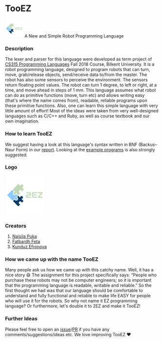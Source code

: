 # TooEZ
<img src="https://github.com/NaisilaPuka/TooEZ/blob/master/2ez_logo.png" alt="chain_coders" width="60"/> A New and Simple Robot Programming Language
### Description
The lexer and parser for this language were developed as term project of [CS315 Programming Languages](https://stars.bilkent.edu.tr/syllabus/view/CS/315) Fall 2018 Course, Bilkent University. It is a robot programming language, designed to program robots that can turn, move, grab/release objects, send/receive data to/from the master. The robot has also some sensors to perceive the environment. The sensors return floating point values. The robot can turn 1 degree, to left or right, at a time, and move ahead in steps of 1 mm. This language assumes what robot can do as primitive functions (move, turn etc) and allows writing easy (that's where the name comes from), readable, reliable programs upon these primitive functions. Also, one can learn this simple language with very little amount of effort! Most of the ideas were taken from very well-designed languages such as C/C++ and Ruby, as well as course textbook and our own imagination.
### How to learn TooEZ
We suggest having a look at this language's syntax written in BNF (Backus–Naur Form) in our [report](https://github.com/NaisilaPuka/TooEZ/blob/master/TooEZ_Report.pdf). Looking at the [example programs](https://github.com/NaisilaPuka/TooEZ/tree/master/example_programs) is also strongly suggested.
### Logo
<img src="https://github.com/NaisilaPuka/TooEZ/blob/master/2ez_logo.png" alt="chain_coders" width="130"/>

### Creators
1. [Naisila Puka](https://github.com/NaisilaPuka)
2. [Fatbardh Feta](https://github.com/fatbardhfeta)
3. [Kunduz Efronova](https://github.com/efronova)
### How we came up with the name TooEZ
Many people ask us how we came up with this catchy name. Well, it has a nice story :smile: The assignment for this project
specifically says: “People who purchase these robots may not be computer
engineers; so it is important that the programming language is readable, writable and
reliable.” So the first thought we had was that our language should be comfortable to
understand and fully functional and reliable to make life EASY for people who will
use it for the robots. So why not name it EZ programming language? Or furthermore,
let's double it to 2EZ and make it TooEZ! 
### Further Ideas
Please feel free to open an [issue](https://github.com/NaisilaPuka/TooEZ/issues/new)/[PR](https://github.com/NaisilaPuka/TooEZ/compare) if you have any comments/suggestions/ideas etc. We love improving TooEZ :heart:
